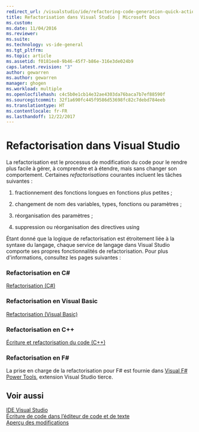 ```yaml
---
redirect_url: /visualstudio/ide/refactoring-code-generation-quick-actions
title: Refactorisation dans Visual Studio | Microsoft Docs
ms.custom: 
ms.date: 11/04/2016
ms.reviewer: 
ms.suite: 
ms.technology: vs-ide-general
ms.tgt_pltfrm: 
ms.topic: article
ms.assetid: f0181ee8-9b46-45f7-b86e-316e3de024b9
caps.latest.revision: "3"
author: gewarren
ms.author: gewarren
manager: ghogen
ms.workload: multiple
ms.openlocfilehash: c4c5b0e1cb14e32ae4303da76baca7b7ef88590f
ms.sourcegitcommit: 32f1a690fc445f9586d53698fc82c7debd784eeb
ms.translationtype: HT
ms.contentlocale: fr-FR
ms.lasthandoff: 12/22/2017
---
```

# <a name="refactoring-in-visual-studio"></a>Refactorisation dans Visual Studio
La refactorisation est le processus de modification du code pour le rendre plus facile à gérer, à comprendre et à étendre, mais sans changer son comportement. Certaines *refactorisations* courantes incluent les tâches suivantes :  
  
1.  fractionnement des fonctions longues en fonctions plus petites ;  
  
2.  changement de nom des variables, types, fonctions ou paramètres ;  
  
3.  réorganisation des paramètres ;  
  
4.  suppression ou réorganisation des directives using  
  
 Étant donné que la logique de refactorisation est étroitement liée à la syntaxe du langage, chaque service de langage dans Visual Studio comporte ses propres fonctionnalités de refactorisation. Pour plus d'informations, consultez les pages suivantes :  
  
### <a name="refactoring-in-c"></a>Refactorisation en C# #
 [Refactorisation (C#)](../csharp-ide/refactoring-csharp.md)  
  
### <a name="refactoring-in-visual-basic"></a>Refactorisation en Visual Basic  
 [Refactorisation (Visual Basic)](../vb-ide/refactoring-vb.md)  
  
### <a name="refactoring-in-c"></a>Refactorisation en C++  
 [Écriture et refactorisation du code (C++)](/cpp/ide/writing-and-refactoring-code-cpp)  
  
### <a name="refactoring-in-f"></a>Refactorisation en F# #
 La prise en charge de la refactorisation pour F# est fournie dans [Visual F# Power Tools](https://visualstudiogallery.msdn.microsoft.com/136b942e-9f2c-4c0b-8bac-86d774189cff), extension Visual Studio tierce.  
  
## <a name="see-also"></a>Voir aussi  
 [IDE Visual Studio](../ide/visual-studio-ide.md)   
 [Écriture de code dans l’éditeur de code et de texte](../ide/writing-code-in-the-code-and-text-editor.md)  
 [Aperçu des modifications](../ide/preview-changes.md)